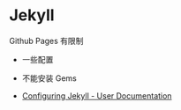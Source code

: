 # Jekyll

Github Pages 有限制

- 一些配置
- 不能安装 Gems

- [Configuring Jekyll - User Documentation](https://help.github.com/articles/configuring-jekyll/)

